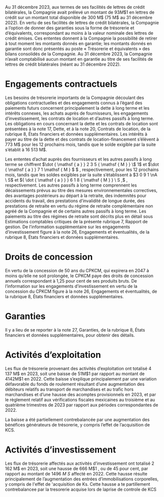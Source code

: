 Au 31 décembre 2023, aux termes de ses facilités de lettres de crédit bilatérales, la Compagnie avait prélevé un montant de $9 3 M \$ 1$ en lettres de crédit sur un montant total disponible de 300 M\$ (75 M\$ au 31 décembre 2022). En vertu de ses facilités de lettres de crédit bilatérales, la Compagnie a l’option de donner des garanties sous la forme de trésorerie et d’équivalents, correspondant au moins à la valeur nominale des lettres de crédit émises. Ces ententes donnent à la Compagnie la possibilité de retirer à tout moment les montants donnés en garantie; les montants donnés en garantie sont donc présentés au poste « Trésorerie et équivalents » des bilans consolidés de la Compagnie. Au 31 décembre 2023, la Compagnie n’avait comptabilisé aucun montant en garantie au titre de ses facilités de lettres de crédit bilatérales (néant au 31 décembre 2022).

# Engagements contractuels

Les besoins de trésorerie importants de la Compagnie découlant des obligations contractuelles et des engagements connus à l’égard des paiements futurs concernent principalement la dette à long terme et les intérêts connexes, les achats auprès de fournisseurs, les engagements d’investissement, les contrats de location et d’autres passifs à long terme. Les obligations en cours concernant la dette et les contrats de location sont présentées à la note 17, Dette, et à la note 20, Contrats de location, de la rubrique 8, États financiers et données supplémentaires. Les intérêts à payer au titre de la dette et des contrats de location-financement s’élèvent à 773 M\$ pour les 12 prochains mois, tandis que le solde exigible par la suite s’établit à 16 513 M\$.

Les ententes d’achat auprès des fournisseurs et les autres passifs à long terme se chiffrent $\dot { \mathsf { a } } 2 3 5 { \mathsf { M } } \$ 1$ et $\dot { \mathsf { a } } 7 1 \mathsf { M } \$ $ , respectivement, pour les 12 prochains mois, tandis que les soldes exigibles par la suite s’établissent à $3 0 9 1 \nA \ S$ et ${ \dot { \mathsf { a } } } 6 1 8 { \mathsf { M } } \ S ,$ , respectivement. Les autres passifs à long terme comprennent les décaissements prévus au titre des mesures environnementales correctives, des avantages postérieurs au départ à la retraite, des indemnités pour accidents du travail, des prestations d’invalidité de longue durée, des prestations de retraite en vertu du régime de retraite complémentaire non agréé de la Compagnie et de certains autres passifs à long terme. Les paiements au titre des régimes de retraite sont décrits plus en détail sous Estimations comptables critiques de la présente rubrique 7, Rapport de gestion. De l’information supplémentaire sur les engagements d’investissement figure à la note 26, Engagements et éventualités, de la rubrique 8, États financiers et données supplémentaires.

# Droits de concession

En vertu de la concession de 50 ans du CPKCM, qui expirera en 2047 à moins qu’elle ne soit prolongée, le CPKCM paye des droits de concession annuels correspondant à 1,25 pour cent de ses produits bruts. De l’information sur les engagements d’investissement en vertu de la concession du CPKCM figure à la note 26, Engagements et éventualités, de la rubrique 8, États financiers et données supplémentaires.

# Garanties

Il y a lieu de se reporter à la note 27, Garanties, de la rubrique 8, États financiers et données supplémentaires, pour obtenir des détails.

# Activités d’exploitation

Les flux de trésorerie provenant des activités d’exploitation ont totalisé 4 137 M\$ en 2023, soit une baisse de $5 1 \mathsf { M } \$ 1$ par rapport au montant de $4 1 4 2 \mathsf { M } \$ 1$ en 2022. Cette baisse s’explique principalement par une variation défavorable du fonds de roulement résultant d’une augmentation des débiteurs relatifs au transport de marchandises et au trafic hors marchandises et d’une hausse des acomptes provisionnels en 2023, et par le règlement relatif aux vérifications fiscales mexicaines au troisième et au quatrième trimestres de 2023 par rapport aux périodes correspondantes de 2022.

La baisse a été partiellement contrebalancée par une augmentation des bénéfices générateurs de trésorerie, y compris l’effet de l’acquisition de KCS.

# Activités d’investissement

Les flux de trésorerie affectés aux activités d’investissement ont totalisé 2 162 M\$ en 2023, soit une hausse de $6 6 6 ~ \mathsf { M } \$ 1$ , ou de 45 pour cent, par rapport au montant de $1 4 9 6 \ M \ S$ affecté en 2022. Cette hausse résulte principalement de l’augmentation des entrées d’immobilisations corporelles, y compris de I'effet de 'acquisition de Ks. Cette hausse a te partillement contrebalancee par la tresorerie acquise lors de laprise de controle de KCS